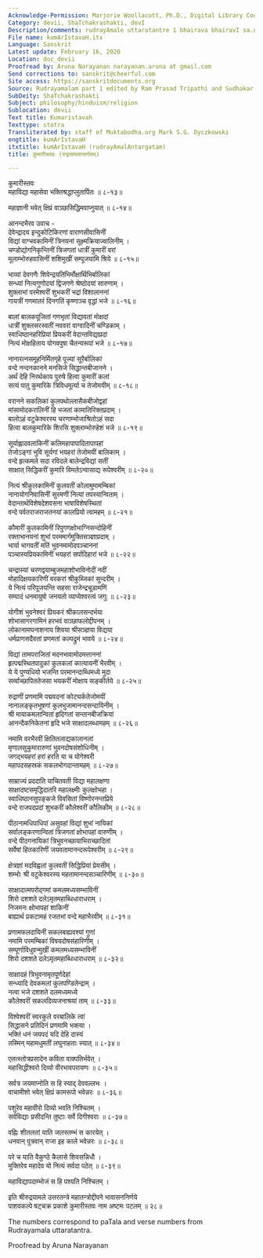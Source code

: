 ```yaml
---
Acknowledge-Permission: Marjorie Woollacott, Ph.D., Digital Library Coordinator muktabodha.org
Category: devii, ShaTchakrashakti, devI
Description/comments: rudrayAmale uttaratantre 1 bhairava bhairavI sa.nvAde
File name: kumArIstavaH.itx
Language: Sanskrit
Latest update: February 16, 2020
Location: doc_devii
Proofread by: Aruna Narayanan narayanan.aruna at gmail.com
Send corrections to: sanskrit@cheerful.com
Site access: https://sanskritdocuments.org
Source: Rudrayamalam part 1 edited by Ram Prasad Tripathi and Sudhakar Malaviya
SubDeity: ShaTchakrashakti
Subject: philosophy/hinduism/religion
Sublocation: devii
Text title: Kumaristavah
Texttype: stotra
Transliterated by: staff of Muktabodha.org Mark S.G. Dyczkowski
engtitle: kumArIstavaH
itxtitle: kumArIstavaH (rudrayAmalAntargatam)
title: कुमारीस्तवः (रुद्रयामलान्तर्गतम्)

---
```

  
 कुमारीस्तवः   
महाविद्या महासेवा भक्तिश्रद्धाप्लुतार्पितः ॥ ८-१३॥  
  
महाज्ञानी भवेत् क्षिप्रं वाञ्छासिद्धिमवाप्नुयात् ॥ ८-१४॥  
  
आनन्दभैरव उवाच -  
देवेन्द्रादय इन्दुकोटिकिरणां वाराणसीवासिनीं  
विद्यां वाग्भवकामिनीं त्रिनयनां सूक्ष्मक्रियाज्वालिनीम् ।  
चण्डोद्योगनिकृन्तिनीं त्रिजगतां धात्रीं कुमारीं वरां  
मूलाम्भोरुहवासिनीं शशिमुखीं सम्पूजयामि श्रिये ॥ ८-१५॥  
  
भाव्यां देवगणैः शिवेन्द्रयतिभिर्मोक्षार्थिभिर्बालिकां  
सन्ध्यां नित्यगुणोदयां द्विजगणे श्रेष्ठोदयां सारुणाम् ।  
शुक्लाभां परमेश्वरीं शुभकरीं भद्रां विशालाननां  
गायत्रीं गणमातरं दिनगतिं कृष्णाञ्च वृद्धां भजे ॥ ८-१६॥  
  
बालां बालकपूजितां गणभृतां विद्यावतां मोक्षदां  
धात्रीं शुक्लसरस्वतीं नववरां वाग्वादिनीं चण्डिकाम् ।  
स्वाधिष्ठानहरिप्रियां प्रियकरीं वेदान्तविद्याप्रदां  
नित्यं मोक्षहिताय योगवपुषा चैतन्यरूपां भजे ॥ ८-१७॥  
  
नानारत्नसमूहनिर्मितगृहे पूज्यां सूरैर्बालिकां  
वन्दे नन्दनकानने मनसिजे सिद्धान्तबीजानने ।  
अर्थं देहि निरर्थकाय पुरुषे हित्वा कुमारीं कलां  
सत्यं पातु कुमारिके त्रिविधमूर्त्या च तेजोमयीम् ॥ ८-१८॥  
  
वरानने सकलिकां कुलपथोल्लासैकबीजोद्वहां  
मांसामोदकरालिनीं हि भजतां कामातिरिक्तप्रदाम् ।  
बालोऽहं वटुकेश्वरस्य चरणाम्भोजाश्रितोऽहं सदा  
हित्वा बालकुमारिके शिरसि शुक्लाम्भोरुहेशं भजे ॥ ८-१९॥  
  
सूर्याह्लादवलाकिनीं कलिमहापापादितापापहां  
तेजोऽङ्गां भुवि सूर्यगां भयहरां तेजोमयीं बालिकाम् ।  
वन्दे हृत्कमले सदा रविदले बालेन्द्रविद्यां सतीं  
साक्षात् सिद्धिकरीं कुमारि विमलेऽन्वासाद्य रूपेश्वरीम् ॥ ८-२०॥  
  
नित्यं श्रीकुलकामिनीं कुलवतीं कोलामुमामम्बिकां  
नानायोगनिवासिनीं सुरमणीं नित्यां तपस्यान्विताम् ।  
वेदान्तार्थविशेषदेशवसना भाषाविशेषस्थितां  
वन्दे पर्वतराजराजतनयां कालप्रियो त्वामहम् ॥ ८-२१॥  
  
कौमारीं कुलकामिनीं रिपुगणक्षोभाग्निसन्दोहिनीं  
रक्ताभानयनां शुभां परममार्गमुक्तिसञ्ज्ञाप्रदाम् ।  
भार्या भागवतीं मतिं भुवनमामोदपञ्चाननां  
पञ्चास्यप्रियकामिनीं भयहरां सर्पादिहारां भजे ॥ ८-२२॥  
  
चन्द्रास्यां चरणद्वयाम्बुजमहाशोभाविनोदीं नदीं  
मोहादिक्षयकारिणीं वरकरां श्रीकुब्जिकां सुन्दरीम् ।  
ये नित्यं परिपूजयन्ति सहसा राजेन्द्रचूडामणिं  
सम्पादं धनमायुषो जनयतो व्याप्येश्वरत्वं जगुः ॥ ८-२३॥  
  
योगीशं भुवनेश्वरं प्रियकरं श्रीकालसन्दर्भया  
शोभासागरगामिनं हरभवं वाञ्छाफलोद्दीपनम् ।  
लोकानामघनाशनाय शिवया श्रीसञ्ज्ञया विद्यया  
धर्मप्राणसदैवतां प्रणमतां कल्पद्रुमं भावये ॥ ८-२४॥  
  
विद्यां तामपराजितां मदनभावामोदमत्ताननां  
हृत्पद्मस्थितपादुकां कुलकलां कात्यायनीं भैरवीम् ।  
ये ये पुण्यधियो भजन्ति परमानन्दाब्धिमध्ये मुदा  
सर्व्वाच्छापिततेजसा भयकरीं मोक्षाय सङ्कीर्तये ॥ ८-२५॥  
  
रुद्राणीं प्रणमामि पद्मवदनां कोट्यर्कतेजोमयीं  
नानालङ्कृतभूषणां कुलभुजामानन्दसन्दायिनीम् ।  
श्री मायाकमलान्वितां हृदिगतां सन्तानबीजक्रियां  
आनन्दैकनिकेतनां हृदि भजे साक्षादलब्धामहम् ॥ ८-२६॥  
  
नमामि वरभैरवीं क्षितितलाद्यकालानलां  
मृणालसुकुमारारुणां भुवनदोषसंशोधिनीम् ।  
जगद्भयहरां हरां हरति या च योगेश्वरी  
महापदसहस्रकं सकलभोगदान्तामहम् ॥ ८-२७॥  
  
साम्राज्यं प्रददाति याचितवती विद्या महालक्षणा  
साक्षादष्टसमृद्धिदातरि महालक्ष्मीः कुलक्षोभहा ।  
स्वाधिष्ठानसुपङ्कजे विवसितां विष्णोरनन्तप्रिये  
वन्दे राजपदप्रदां शुभकरीं कौलेश्वरीं कौलिकीम् ॥ ८-२८॥  
  
पीठानामधिपाधिपां असुवहां विद्यां शुभां नायिकां  
सर्वालङ्करणान्वितां त्रिजगतां क्षोभापहां वारुणीम् ।  
वन्दे पीठगनायिकां त्रिभुवनच्छायाभिराच्छादितां  
सर्वेषां हितकारिणीं जयवतामानन्दरूपेश्वरीम् ॥ ८-२९॥  
  
क्षेत्रज्ञां मदविह्वलां कुलवतीं सिद्धिप्रियां प्रेयसीम् ।  
शम्भोः श्री वटुकेश्वरस्य महतामानन्दसञ्चारिणीम् ॥ ८-३०॥  
  
साक्षादात्मपरोद्गमां कमलमध्यसम्भाविनीं  
शिरो दशशते दलेऽमृतमहाब्धिधाराधराम् ।  
निजमनः क्षोभापहां शाकिनीं  
बाह्यार्थ प्रकटामहं रजतभां वन्दे महाभैरवीम् ॥ ८-३१॥  
  
प्रणामफलदायिनीं सकलबाह्यवश्यां गुणां  
नमामि परमम्बिकां विषयदोषसंहारिणीम् ।  
सम्पूर्णाविधुवन्मुखीं कमलमध्यसम्भाविनीं  
शिरो दशशते दलेऽमृतमहाब्धिधाराधराम् ॥ ८-३२॥  
  
साक्षादहं त्रिभुवनामृतपूर्णदेहां  
सन्ध्यादि देवकमलां कुलपण्डितेन्द्राम् ।  
नत्वा भजे दशशते दलमध्यमध्ये  
कौलेश्वरीं सकलदिव्यजनाश्रयां ताम् ॥ ८-३३॥  
  
विश्वेश्वरीं स्वरकुले वरबालिके त्वां  
सिद्धासने प्रतिदिनं प्रणमामि भक्त्या ।  
भक्तिं धनं जयपदं यदि देहि दास्यं  
तस्मिन् महामधुमतीं लघुनाहताः स्यात् ॥ ८-३४॥  
  
एतत्स्तोत्रप्रसादेन कविता वाक्पतिर्भवेत् ।  
महासिद्धीश्वरो दिव्यो वीरभावपरायणः ॥ ८-३५॥  
  
सर्वत्र जयमाप्नोति स हि स्याद् देववल्लभः ।  
वाचामीशो भवेत् क्षिप्रं कामरूपो भवेन्नरः ॥ ८-३६॥  
  
पशुरेव महावीरो दिव्यो भवति निश्चितम् ।  
सर्वविद्याः प्रसीदन्ति तुष्टाः सर्वे दिगीश्वराः ॥ ८-३७॥  
  
वह्निः शीतलतां याति जलस्तम्भं स कारयेत् ।  
धनवान् पुत्रवान् राजा इह काले भवेन्नरः ॥ ८-३८॥  
  
परे च याति वैकुण्ठे कैलासे शिवसन्निधौ ।  
मुक्तिरेव महादेव यो नित्यं सर्वदा पठेत् ॥ ८-३९॥  
  
महाविद्यापदाम्भोजं स हि पश्यति निश्चितम् ।  
  
इति श्रीरुद्रयामले उत्तरतन्त्रे महातन्त्रोद्दीपने भावासननिर्णये  
पाशवकल्पे षट्चक्र प्रकाशे कुमारीस्तवः नाम अष्टमः पटलम् ॥ २८॥  
  
  
The numbers correspond to paTala and verse numbers from  
Rudrayamala uttaratantra.  
  
Proofread by Aruna Narayanan   
  
